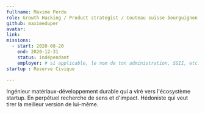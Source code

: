 ```yaml
---
fullname: Maxime Perdu 
role: Growth Hacking / Product strategist / Couteau suisse bourguignon
github: maximeduper
avatar: 
link: 
missions:
  - start: 2020-08-20
    end: 2020-12-31   
    status: indépendant
    employer: # si applicable, le nom de ton administration, SSII, etc.
startup : Reserve Civique

---
```


Ingénieur matériaux-développement durable qui a viré vers l'écosystème startup. En perpétuel recherche de sens et d'impact. Hédoniste qui veut tirer la meilleur version de lui-même.
